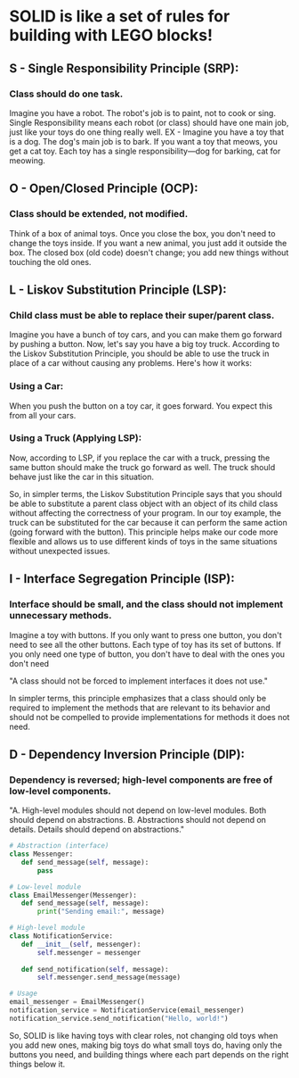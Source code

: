 # SOLID is like a set of rules for building with LEGO blocks!

## S - Single Responsibility Principle (SRP):

### Class should do one task.

Imagine you have a robot. The robot's job is to paint, not to cook or sing. Single Responsibility means each robot (or class) should have one main job, just like your toys do one thing really well.
EX - Imagine you have a toy that is a dog. The dog's main job is to bark. If you want a toy that meows, you get a cat toy. Each toy has a single responsibility—dog for barking, cat for meowing.

## O - Open/Closed Principle (OCP):

### Class should be extended, not modified.

Think of a box of animal toys. Once you close the box, you don't need to change the toys inside. If you want a new animal, you just add it outside the box. The closed box (old code) doesn't change; you add new things without touching the old ones.

## L - Liskov Substitution Principle (LSP):

### Child class must be able to replace their super/parent class.

Imagine you have a bunch of toy cars, and you can make them go forward by pushing a button. Now, let's say you have a big toy truck. According to the Liskov Substitution Principle, you should be able to use the truck in place of a car without causing any problems.
Here's how it works:

### Using a Car:

When you push the button on a toy car, it goes forward. You expect this from all your cars.

### Using a Truck (Applying LSP):

Now, according to LSP, if you replace the car with a truck, pressing the same button should make the truck go forward as well. The truck should behave just like the car in this situation.

So, in simpler terms, the Liskov Substitution Principle says that you should be able to substitute a parent class object with an object of its child class without affecting the correctness of your program.
In our toy example, the truck can be substituted for the car because it can perform the same action (going forward with the button). This principle helps make our code more flexible and allows us to use different kinds of toys in the same situations without unexpected issues.

## I - Interface Segregation Principle (ISP):

### Interface should be small, and the class should not implement unnecessary methods.

Imagine a toy with buttons. If you only want to press one button, you don't need to see all the other buttons. Each type of toy has its set of buttons. If you only need one type of button, you don't have to deal with the ones you don't need

"A class should not be forced to implement interfaces it does not use."

In simpler terms, this principle emphasizes that a class should only be required to implement the methods that are relevant to its behavior and should not be compelled to provide implementations for methods it does not need.

## D - Dependency Inversion Principle (DIP):

### Dependency is reversed; high-level components are free of low-level components.

"A. High-level modules should not depend on low-level modules. Both should depend on abstractions. 
 B. Abstractions should not depend on details. Details should depend on abstractions."

 ```python
# Abstraction (interface)
class Messenger:
    def send_message(self, message):
        pass

# Low-level module
class EmailMessenger(Messenger):
    def send_message(self, message):
        print("Sending email:", message)

# High-level module
class NotificationService:
    def __init__(self, messenger):
        self.messenger = messenger
    
    def send_notification(self, message):
        self.messenger.send_message(message)

# Usage
email_messenger = EmailMessenger()
notification_service = NotificationService(email_messenger)
notification_service.send_notification("Hello, world!")

```

So, SOLID is like having toys with clear roles, not changing old toys when you add new ones, making big toys do what small toys do, having only the buttons you need, and building things where each part depends on the right things below it.
